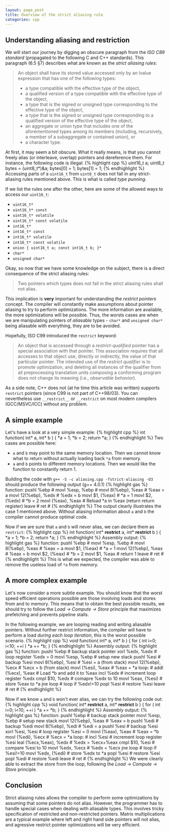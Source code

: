 ```yaml
---
layout: page_post
title: Overview of the strict aliasing rule
categories: cpp
---
```

Understanding aliasing and restriction
--------------------------------------
We will start our journey by digging an obscure paragraph from the _ISO C89 standard_ (propagated to the following C and C++ standards). This paragraph (6.5 §7) describes what are known as the _strict aliasing rules_:
> An object shall have its stored value accessed only by an lvalue expression that has one of the following types:
> 
> * a type compatible with the effective type of the object, 
> * a qualified version of a type compatible with the effective type of the object, 
> * a type that is the signed or unsigned type corresponding to the effective type of the object, 
> * a type that is the signed or unsigned type corresponding to a qualified version of the effective type of the object, 
> * an aggregate or union type that includes one of the aforementioned types among its members (including, recursively, a member of a subaggregate or contained union), or 
> * a character type. 

At first, it may seem a bit obscure. What it really means, is that you cannot freely alias (or interleave, overlap) pointers and dereference them. For instance, the following code is illegal:
{% highlight cpp %}
uint16_t a;
uint8_t bytes = (uint8_t*)&a;
bytes[0] = 1;
bytes[1] = 1;
{% endhighlight %}
Accessing parts of a `uint16_t` from `uint8_t` does not fall in any strict-aliasing rules mentioned above. This is what is called _type punning_.

If we list the rules one after the other, here are some of the allowed ways to access our `uint16_t`:

- `uint16_t*`
- `uint16_t* const`
- `uint16_t* volatile`
- `uint16_t* const volatile`
- `int16_t*`
- `int16_t* const`
- `int16_t* volatile`
- `int16_t* const volatile`
- `union { uint16_t a; const int16_t b; }*`
- `char*`
- `unsigned char*`

Okay, so now that we have some knowledge on the subject, there is a direct consequence of the strict aliasing rules:

> Two pointers which types does not fall in the strict aliasing rules shall not alias.

This implication is __very__ important for understanding the _restrict pointers_ concept. The compiler will constantly make assumptions about pointer aliasing to try to perform optimizations. The more information are available, the more optimizations will be possible. Thus, the worsts cases are when we are manipulating pointers of _aliasable_ types - `char*` and `unsigned char*` being aliasable with everything, they are to be avoided.

Hopefully, ISO C99 introduced the `restrict` keyword:

> An object that is accessed through a _restrict-qualified_ pointer has a special association with that pointer. This association requires that all accesses to that object use, directly or indirectly, the value of that particular pointer. The intended use of the _restrict qualifier_ is to promote optimization, and deleting all instances of the qualifier from all preprocessing translation units composing a conforming program does not change its meaning (i.e., _observable behavior_).

As a side note, C++ does not (at he time this article was written) supports `restrict` pointers (since C99 is not part of C++98/03). You can nevertheless use `__restrict__` or `__restrict` on most modern compilers (GCC/MSVC/ICC) without any problem.

A simple example
----------------
Let's have a look at a very simple example:
{% highlight cpp %}
int function( int* a, int* b )
{
  *a = 1;
  *b = 2;
  return *a;
}
{% endhighlight %}
Two cases are possible here:

- `a` and `b` may point to the same memory location. Then we cannot know what to return without actually loading back `*a` from memory.
- `a` and `b` points to different memory locations. Then we would like the function to constantly return 1.

Building the code with `g++ -S -c aliasing.cpp -fstrict-aliasing -O3` should produce the following output (g++ 4.0.1)
{% highlight gas %}
function:
  pushl %ebp           #
  movl  %esp, %ebp     #
  movl  8(%ebp), %eax  # %eax = a
  movl  12(%ebp), %edx # %edx = b
  movl  $1, (%eax)     # *a = 1
  movl  $2, (%edx)     # *b = 2
  movl  (%eax), %eax   # Reload *a in %eax (return return register)
  leave                #
  ret                  #
{% endhighlight %}
The output clearly illustrates the case 1 mentioned above. Without aliasing information about `a` and `b` the compiler cannot produce optimal code.

Now if we are sure that `a` and `b` will never alias, we can declare them as `restrict`:
{% highlight cpp %}
int function( int* __restrict__ a, int* __restrict__ b )
{
  *a = 1;
  *b = 2;
  return *a;
}
{% endhighlight %}
Assembly output:
{% highlight gas %}
function:
  pushl %ebp           #
  movl  %esp, %ebp     #
  movl  8(%ebp), %eax  # %eax = a
  movl  $1, (%eax)     # *a = 1
  movl  12(%ebp), %eax # %eax = b
  movl  $2, (%eax)     # *b = 2
  movl  $1, %eax       # return 1
  leave                #
  ret                  #
{% endhighlight %}
This is what we expected, the compiler was able to remove the useless load of `*a` from memory.

A more complex example
----------------------
Let's now consider a more subtle example. You should know that the worst speed efficient operations possible are those involving loads and stores from and to memory. This means that to obtain the best possible results, we should try to follow the _Load -> Compute -> Store_ principle that maximizes prefetching and prevents pipeline stalls.

In the following example, we are looping reading and writing aliasable pointers. Without further restrict information, the compiler will have to perform a load _during each loop iteration_, this is the worst possible scenario.
{% highlight cpp %}
void function( int* a, int* b )
{
  for ( int i=0; i<10; ++i )
    *a += *b;
}
{% endhighlight %}
Assembly output:
{% highlight gas %}
function:
  pushl %ebp           # backup stack pointer
  xorl  %edx, %edx     # loop register %edx = 0
  movl  %esp, %ebp     # setup new stack
  pushl %esi           # backup %esi
  movl  8(%ebp), %esi  # %esi = a (from stack)
  movl  12(%ebp), %ecx # %ecx = b (from stack)
  movl  (%esi), %eax   # %eax = *a
loop:                  #
  addl  (%ecx), %eax   # Load *b and add it to %eax
  incl  %edx           # increment loop register %edx
  cmpl  $10, %edx      # comapre %edx to 10
  movl  %eax, (%esi)   # store %eax to *a
  jne   loop           # loop if %edx!=10
  popl  %esi           # restore %esi
  leave                #
  ret                  #
{% endhighlight %}

Now if we know `a` and `b` won't ever alias, we can try the following code out:
{% highlight cpp %}
void function( int* __restrict__ a, int* __restrict__ b )
{
  for ( int i=0; i<10; ++i )
    *a += *b;
}
{% endhighlight %}
Assembly output:
{% highlight gas %}
function:
  pushl %ebp              # backup stack pointer
  movl  %esp, %ebp        # setup new stack
  movl  12(%ebp), %eax    # %eax = b
  pushl %edi              # backup %edi
  movl  8(%ebp), %edi     # %edi = a
  pushl %esi              # backup %esi
  xorl  %esi, %esi        # loop register %esi = 0
  movl  (%eax), %eax      # %eax = *b
  movl  (%edi), %ecx      # %ecx = *a
loop:                     #
  incl  %esi              # increment loop register %esi
  leal  (%ecx,%eax), %edx # %edx = %ecx+%eax
  cmpl  $10, %esi         # compare %esi to 10
  movl  %edx, %ecx        # %edx = %ecx
  jne   loop              # loop if %esi!=10
  movl  %edx, (%edi)      # store %edx to *a
  popl  %esi              # restore %esi
  popl  %edi              # restore %edi
  leave                   #
  ret                     #
{% endhighlight %}
We were clearly able to extract the store from the loop, following the _Load -> Compute -> Store_ principle.

Conclusion
----------
Strict aliasing rules allows the compiler to perform some optimizations by assuming that some pointers do not alias. However, the programmer has to handle special cases when dealing with aliasable types. This involves tricky specification of restricted and non-restricted pointers. Matrix multiplications are a typical example where left and right hand side pointers will not alias, and agressive restrict pointer optimizations will be very efficient.